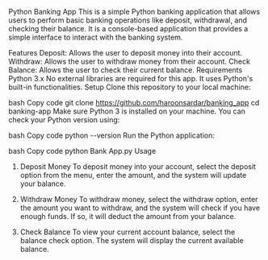 Python Banking App
This is a simple Python banking application that allows users to perform basic banking operations like deposit, withdrawal, and checking their balance. It is a console-based application that provides a simple interface to interact with the banking system.

Features
Deposit: Allows the user to deposit money into their account.
Withdraw: Allows the user to withdraw money from their account.
Check Balance: Allows the user to check their current balance.
Requirements
Python 3.x
No external libraries are required for this app. It uses Python's built-in functionalities.
Setup
Clone this repository to your local machine:

bash
Copy code
git clone https://github.com/haroonsardar/banking_app
cd banking-app
Make sure Python 3 is installed on your machine. You can check your Python version using:

bash
Copy code
python --version
Run the Python application:

bash
Copy code
python Bank App.py
Usage
1. Deposit Money
To deposit money into your account, select the deposit option from the menu, enter the amount, and the system will update your balance.

2. Withdraw Money
To withdraw money, select the withdraw option, enter the amount you want to withdraw, and the system will check if you have enough funds. If so, it will deduct the amount from your balance.

3. Check Balance
To view your current account balance, select the balance check option. The system will display the current available balance.
